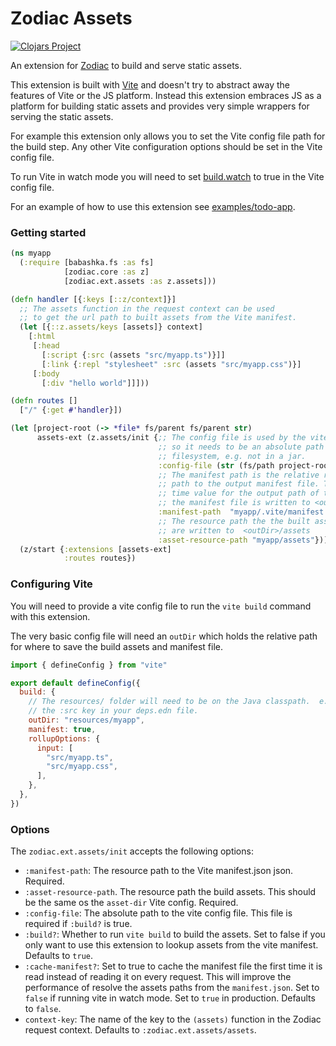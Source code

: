 # Zodiac Assets

[![Clojars Project](https://img.shields.io/clojars/v/com.github.brettatoms/zodiac-assets.svg)](https://clojars.org/com.github.brettatoms/zodiac-assets)

An extension for [Zodiac](https://github.com/brettatoms/zodiac) to build and
serve static assets.

This extension is built with [Vite](https://vite.dev/) and doesn't try to
abstract away the features of Vite or the JS platform. Instead this extension
embraces JS as a platform for building static assets and provides very simple
wrappers for serving the static assets.

For example this extension only allows you to set the Vite config file path for
the build step. Any other Vite configuration options should be set in the Vite
config file.

To run Vite in watch mode you will need to set
[build.watch](https://vite.dev/config/build-options.html#build-watch) to true in
the Vite config file.

For an example of how to use this extension see [examples/todo-app](examples/todo-app).


### Getting started

```clojure
(ns myapp
  (:require [babashka.fs :as fs]
            [zodiac.core :as z]
            [zodiac.ext.assets :as z.assets]))

(defn handler [{:keys [::z/context]}]
  ;; The assets function in the request context can be used
  ;; to get the url path to built assets from the Vite manifest.
  (let [{::z.assets/keys [assets]} context]
    [:html
     [:head
       [:script {:src (assets "src/myapp.ts")}]]
       [:link {:repl "stylesheet" :src (assets "src/myapp.css")}]
     [:body
       [:div "hello world"]]]))

(defn routes []
  ["/" {:get #'handler}])

(let [project-root (-> *file* fs/parent fs/parent str)
      assets-ext (z.assets/init {;; The config file is used by the vite command
                                 ;; so it needs to be an absolute path on the
                                 ;; filesystem, e.g. not in a jar.
                                 :config-file (str (fs/path project-root "vite.config.js"))
                                 ;; The manifest path is the relative resource
                                 ;; path to the output manifest file. This value doesn't override the build
                                 ;; time value for the output path of the manifest file.  By default
                                 ;; the manifest file is written to <outDir>/.vite/manifest.json
                                 :manifest-path  "myapp/.vite/manifest.json"
                                 ;; The resource path the the built assets. By default the build assets
                                 ;; are written to  <outDir>/assets
                                 :asset-resource-path "myapp/assets"})]
  (z/start {:extensions [assets-ext]
            :routes routes})
```

### Configuring Vite

You will need to provide a vite config file to run the `vite build` command with this extension.

The very basic config file will need an `outDir` which holds the relative path for where to save the build assets and manifest file.

``` javascript
import { defineConfig } from "vite"

export default defineConfig({
  build: {
    // The resources/ folder will need to be on the Java classpath.  e.g. add it to
    // the :src key in your deps.edn file.
    outDir: "resources/myapp",
    manifest: true,
    rollupOptions: {
      input: [
        "src/myapp.ts",
        "src/myapp.css",
      ],
    },
  },
})
```


### Options

The `zodiac.ext.assets/init` accepts the following options:

- `:manifest-path`: The resource path to the Vite manifest.json json. Required.
- `:asset-resource-path`. The resource path the build assets. This should be the
  same os the `asset-dir` Vite config. Required.
- `:config-file`: The absolute path to the vite config file. This file is
  required if `:build?` is true.
- `:build?`: Whether to run `vite build` to build the assets. Set to false if
  you only want to use this extension to lookup assets from the vite manifest.
  Defaults to `true`.
- `:cache-manifest?`: Set to true to cache the manifest file the first time it
  is read instead of reading it on every request. This will improve the
  performance of resolve the assets paths from the `manifest.json`. Set to
  `false` if running vite in watch mode. Set to `true` in production. Defaults
  to `false`.
- `context-key`: The name of the key to the `(assets)` function in the Zodiac request context.  Defaults to `:zodiac.ext.assets/assets`.
